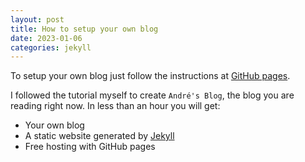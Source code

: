 ```yaml
---
layout: post
title: How to setup your own blog
date: 2023-01-06
categories: jekyll
---
```


To setup your own blog just follow the instructions at [GitHub pages](https://github.com/skills/github-pages). 

I followed the tutorial myself to create `André's Blog`, the blog you are reading right now. In less than an hour you will get:

- Your own blog
- A static website generated by [Jekyll](https://jekyllrb.com/)
- Free hosting with GitHub pages


